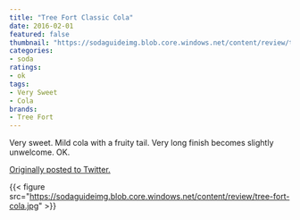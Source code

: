 ```yaml
---
title: "Tree Fort Classic Cola"
date: 2016-02-01
featured: false
thumbnail: "https://sodaguideimg.blob.core.windows.net/content/review/thumbs/tree-fort-cola.jpg"
categories:
- soda
ratings:
- ok
tags:
- Very Sweet
- Cola
brands:
- Tree Fort
---
```


Very sweet. Mild cola with a fruity tail. Very long finish becomes slightly unwelcome. OK.

[Originally posted to Twitter.](https://twitter.com/Cavorter/status/694307471867797504)

{{< figure src="https://sodaguideimg.blob.core.windows.net/content/review/tree-fort-cola.jpg" >}}
